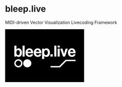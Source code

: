 # bleep.live
MIDI-driven Vector Visualization Livecoding Framework


![alt text](https://raw.githubusercontent.com/alek/bleep/master/bleep.jpg)
